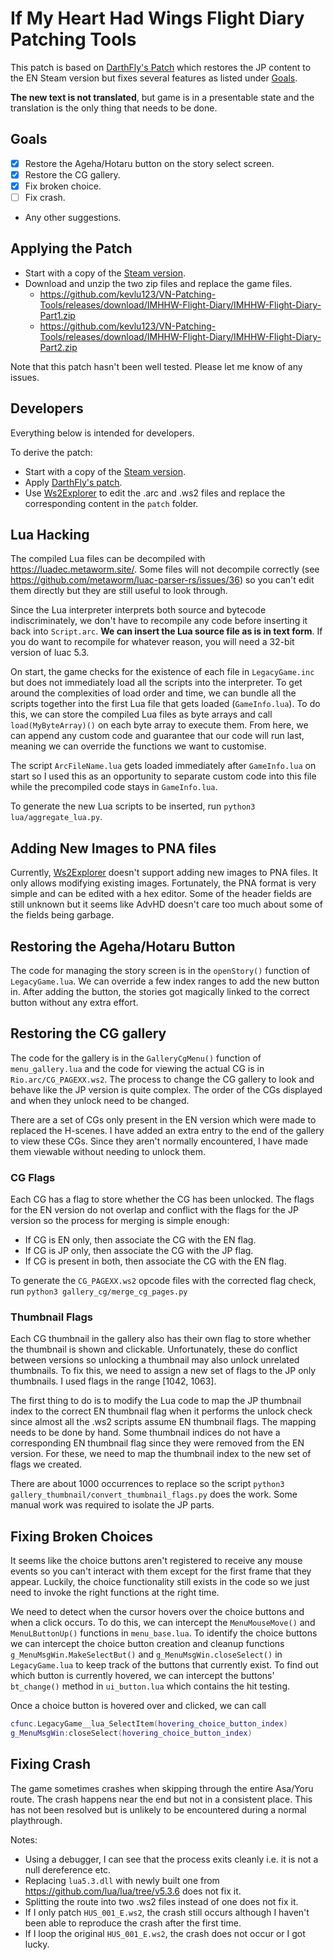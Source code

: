 # If My Heart Had Wings Flight Diary Patching Tools

This patch is based on [DarthFly's Patch](https://www.reddit.com/r/IMHHW/comments/10ul2nc/if_my_heart_had_wings_flight_diary_restoration/) which restores the JP content to the EN Steam version but fixes several features as listed under [Goals](#goals).

**The new text is not translated**, but game is in a presentable state and the translation is the only thing that needs to be done.

## Goals

- [x] Restore the Ageha/Hotaru button on the story select screen.
- [x] Restore the CG gallery.
- [x] Fix broken choice.
- [ ] Fix crash.
- Any other suggestions.

## Applying the Patch

- Start with a copy of the [Steam version](https://vndb.org/r58996).
- Download and unzip the two zip files and replace the game files.
  - <https://github.com/kevlu123/VN-Patching-Tools/releases/download/IMHHW-Flight-Diary/IMHHW-Flight-Diary-Part1.zip>
  - <https://github.com/kevlu123/VN-Patching-Tools/releases/download/IMHHW-Flight-Diary/IMHHW-Flight-Diary-Part2.zip>

Note that this patch hasn't been well tested. Please let me know of any issues.

## Developers

Everything below is intended for developers.

To derive the patch:
- Start with a copy of the [Steam version](https://vndb.org/r58996).
- Apply [DarthFly's patch](https://www.reddit.com/r/IMHHW/comments/10ul2nc/if_my_heart_had_wings_flight_diary_restoration/).
- Use [Ws2Explorer](../Ws2Explorer) to edit the .arc and .ws2 files and replace the corresponding content in the `patch` folder.

## Lua Hacking

The compiled Lua files can be decompiled with <https://luadec.metaworm.site/>. Some files will not decompile correctly (see <https://github.com/metaworm/luac-parser-rs/issues/36>) so you can't edit them directly but they are still useful to look through.

Since the Lua interpreter interprets both source and bytecode indiscriminately, we don't have to recompile any code before inserting it back into `Script.arc`. **We can insert the Lua source file as is in text form**. If you do want to recompile for whatever reason, you will need a 32-bit version of luac 5.3.

On start, the game checks for the existence of each file in `LegacyGame.inc` but does not immediately load all the scripts into the interpreter. To get around the complexities of load order and time, we can bundle all the scripts together into the first Lua file that gets loaded (`GameInfo.lua`). To do this, we can store the compiled Lua files as byte arrays and call `load(MyByteArray)()` on each byte array to execute them. From here, we can append any custom code and guarantee that our code will run last, meaning we can override the functions we want to customise.

The script `ArcFileName.lua` gets loaded immediately after `GameInfo.lua` on start so I used this as an opportunity to separate custom code into this file while the precompiled code stays in `GameInfo.lua`.

To generate the new Lua scripts to be inserted, run `python3 lua/aggregate_lua.py`.

## Adding New Images to PNA files

Currently, [Ws2Explorer](../Ws2Explorer) doesn't support adding new images to PNA files. It only allows modifying existing images. Fortunately, the PNA format is very simple and can be edited with a hex editor. Some of the header fields are still unknown but it seems like AdvHD doesn't care too much about some of the fields being garbage.

## Restoring the Ageha/Hotaru Button

The code for managing the story screen is in the `openStory()` function of `LegacyGame.lua`. We can override a few index ranges to add the new button in. After adding the button, the stories got magically linked to the correct button without any extra effort.

## Restoring the CG gallery

The code for the gallery is in the `GalleryCgMenu()` function of `menu_gallery.lua` and the code for viewing the actual CG is in `Rio.arc/CG_PAGEXX.ws2`. The process to change the CG gallery to look and behave like the JP version is quite complex. The order of the CGs displayed and when they unlock need to be changed.

There are a set of CGs only present in the EN version which were made to replaced the H-scenes. I have added an extra entry to the end of the gallery to view these CGs. Since they aren't normally encountered, I have made them viewable without needing to unlock them.

### CG Flags

Each CG has a flag to store whether the CG has been unlocked. The flags for the EN version do not overlap and conflict with the flags for the JP version so the process for merging is simple enough:
- If CG is EN only, then associate the CG with the EN flag.
- If CG is JP only, then associate the CG with the JP flag.
- If CG is present in both, then associate the CG with the EN flag.

To generate the `CG_PAGEXX.ws2` opcode files with the corrected flag check, run `python3 gallery_cg/merge_cg_pages.py`

### Thumbnail Flags

Each CG thumbnail in the gallery also has their own flag to store whether the thumbnail is shown and clickable. Unfortunately, these do conflict between versions so unlocking a thumbnail may also unlock unrelated thumbnails. To fix this, we need to assign a new set of flags to the JP only thumbnails. I used flags in the range [1042, 1063].

The first thing to do is to modify the Lua code to map the JP thumbnail index to the correct EN thumbnail flag when it performs the unlock check since almost all the .ws2 scripts assume EN thumbnail flags. The mapping needs to be done by hand. Some thumbnail indices do not have a corresponding EN thumbnail flag since they were removed from the EN version. For these, we need to map the thumbnail index to the new set of flags we created.

There are about 1000 occurrences to replace so the script `python3 gallery_thumbnail/convert_thumbnail_flags.py` does the work. Some manual work was required to isolate the JP parts.

## Fixing Broken Choices

It seems like the choice buttons aren't registered to receive any mouse events so you can't interact with them except for the first frame that they appear. Luckily, the choice functionality still exists in the code so we just need to invoke the right functions at the right time.

We need to detect when the cursor hovers over the choice buttons and when a click occurs. To do this, we can intercept the `MenuMouseMove()` and `MenuLButtonUp()` functions in `menu_base.lua`. To identify the choice buttons we can intercept the choice button creation and cleanup functions `g_MenuMsgWin.MakeSelectBut()` and `g_MenuMsgWin.closeSelect()` in `LegacyGame.lua` to keep track of the buttons that currently exist. To find out which button is currently hovered, we can intercept the buttons' `bt_change()` method in `ui_button.lua` which contains the hit testing.

Once a choice button is hovered over and clicked, we can call
```lua
cfunc.LegacyGame__lua_SelectItem(hovering_choice_button_index)
g_MenuMsgWin:closeSelect(hovering_choice_button_index)
```

## Fixing Crash

The game sometimes crashes when skipping through the entire Asa/Yoru route. The crash happens near the end but not in a consistent place. This has not been resolved but is unlikely to be encountered during a normal playthrough.

Notes:
- Using a debugger, I can see that the process exits cleanly i.e. it is not a null dereference etc.
- Replacing `lua5.3.dll` with newly built one from <https://github.com/lua/lua/tree/v5.3.6> does not fix it.
- Splitting the route into two .ws2 files instead of one does not fix it.
- If I only patch `HUS_001_E.ws2`, the crash still occurs although I haven't been able to reproduce the crash after the first time.
- If I loop the original `HUS_001_E.ws2`, the crash does not occur or I got lucky.
